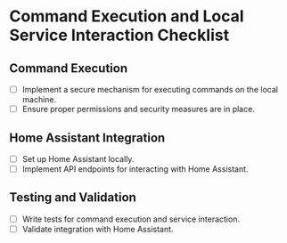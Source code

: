# Command Execution and Local Service Interaction Checklist

## Command Execution
- [ ] Implement a secure mechanism for executing commands on the local machine.
- [ ] Ensure proper permissions and security measures are in place.

## Home Assistant Integration
- [ ] Set up Home Assistant locally.
- [ ] Implement API endpoints for interacting with Home Assistant.

## Testing and Validation
- [ ] Write tests for command execution and service interaction.
- [ ] Validate integration with Home Assistant.